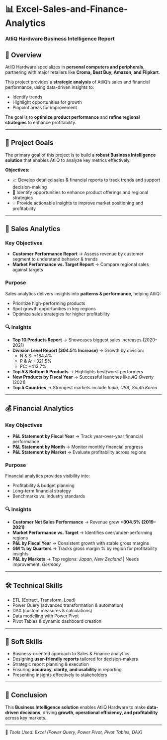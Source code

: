 # 📊 Excel-Sales-and-Finance-Analytics  
### AtliQ Hardware Business Intelligence Report  

## 🏢 Overview  
AtliQ Hardware specializes in **personal computers and peripherals**, partnering with major retailers like **Croma, Best Buy, Amazon, and Flipkart**.  

This project provides a **strategic analysis** of AtliQ’s sales and financial performance, using data-driven insights to:  
- Identify trends  
- Highlight opportunities for growth  
- Pinpoint areas for improvement  

The goal is to **optimize product performance** and **refine regional strategies** to enhance profitability.  

---

## 🎯 Project Goals  
The primary goal of this project is to build a **robust Business Intelligence solution** that enables AtliQ to analyze key metrics effectively.  

**Objectives:**  
- 📈 Develop detailed sales & financial reports to track trends and support decision-making  
- 🛒 Identify opportunities to enhance product offerings and regional strategies  
- 💡 Provide actionable insights to improve market positioning and profitability  

---

## 📌 Sales Analytics  

### Key Objectives  
- **Customer Performance Report** → Assess revenue by customer segment to understand behavior & trends  
- **Market Performance vs. Target Report** → Compare regional sales against targets  

### Purpose  
Sales analytics delivers insights into **patterns & performance**, helping AtliQ:  
- Prioritize high-performing products  
- Spot growth opportunities in key regions  
- Optimize sales strategies for higher profitability  

### 🔍 Insights  
- **Top 10 Products Report** → Showcases biggest sales increases (2020–2021)  
- **Division Level Report (304.5% Increase)** → Growth by division:  
  - N & S: +184.4%  
  - P & A: +321.5%  
  - PC: +413.7%  
- **Top 5 & Bottom 5 Products** → Highlights best/worst performers  
- **New Products by Fiscal Year** → Successful launches like *AQ Qwerty* (2021)  
- **Top 5 Countries** → Strongest markets include *India, USA, South Korea*  

---

## 💰 Financial Analytics  

### Key Objectives  
- **P&L Statement by Fiscal Year** → Track year-over-year financial performance  
- **P&L Statement by Month** → Monitor monthly financial progress  
- **P&L Statement by Market** → Evaluate profitability across regions  

### Purpose  
Financial analytics provides visibility into:  
- Profitability & budget planning  
- Long-term financial strategy  
- Benchmarks vs. industry standards  

### 🔍 Insights  
- **Customer Net Sales Performance** → Revenue grew **+304.5% (2019–2021)**  
- **Market Performance vs. Target** → Identifies over/under-performing regions  
- **P&L by Fiscal Year** → Consistent growth with stable gross margins  
- **GM % by Quarters** → Tracks gross margin % by region for profitability insights  
- **P&L by Markets** → Top regions: *Japan, New Zealand* | Needs improvement: *Germany*  

---

## 🛠️ Technical Skills  
- ETL (Extract, Transform, Load)  
- Power Query (advanced transformation & automation)  
- DAX (custom measures & calculations)  
- Data modelling with Power Pivot  
- Pivot Tables & dynamic dashboard creation  

---

## 🤝 Soft Skills  
- Business-oriented approach to Sales & Finance analytics  
- Designing **user-friendly reports** tailored for decision-makers  
- Strategic report planning & execution  
- Ensuring **accuracy, clarity, and usability** in reporting  
- Presenting insights effectively to stakeholders  

---

## 🚀 Conclusion  
This **Business Intelligence solution** enables AtliQ Hardware to make **data-driven decisions**, driving **growth, operational efficiency, and profitability** across key markets.  

---
📌 *Tools Used: Excel (Power Query, Power Pivot, Pivot Tables, DAX)*  
